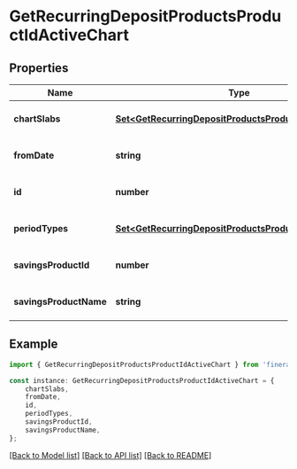 # GetRecurringDepositProductsProductIdActiveChart


## Properties

Name | Type | Description | Notes
------------ | ------------- | ------------- | -------------
**chartSlabs** | [**Set&lt;GetRecurringDepositProductsProductIdChartSlabs&gt;**](GetRecurringDepositProductsProductIdChartSlabs.md) |  | [optional] [default to undefined]
**fromDate** | **string** |  | [optional] [default to undefined]
**id** | **number** |  | [optional] [default to undefined]
**periodTypes** | [**Set&lt;GetRecurringDepositProductsProductIdPeriodType&gt;**](GetRecurringDepositProductsProductIdPeriodType.md) |  | [optional] [default to undefined]
**savingsProductId** | **number** |  | [optional] [default to undefined]
**savingsProductName** | **string** |  | [optional] [default to undefined]

## Example

```typescript
import { GetRecurringDepositProductsProductIdActiveChart } from 'fineract-typescript-client';

const instance: GetRecurringDepositProductsProductIdActiveChart = {
    chartSlabs,
    fromDate,
    id,
    periodTypes,
    savingsProductId,
    savingsProductName,
};
```

[[Back to Model list]](../README.md#documentation-for-models) [[Back to API list]](../README.md#documentation-for-api-endpoints) [[Back to README]](../README.md)
